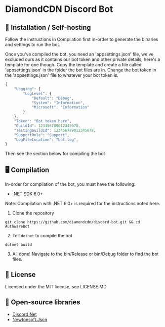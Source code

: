 # DiamondCDN Discord Bot

## 📲 Installation / Self-hosting
Follow the instructions in Compilation first in-order to generate the binaries and settings to run the bot.

Once you've compiled the bot, you need an 'appsettings.json' file, we've excluded ours as it contains our bot token and other private details, here's a template for one though. Copy the template and create a file called 'appsettings.json' in the folder the bot files are in. Change the bot token in the 'appsettings.json' file to whatever your bot token is.

```js
{
    "Logging": {
        "LogLevel": {
            "Default": "Debug",
            "System": "Information",
            "Microsoft": "Information"
        }
    },
    "Token": "Bot token here",
    "GuildId": 123456789012345678,
    "TestingGuildId": 123456789012345678,
    "SupportRole": "Support",
    "LogFileLocation": "bot.log",
}
```

Then see the section below for compiling the bot

## 🖥️ Compilation
In-order for compilation of the bot, you must have the following:

- .NET SDK 6.0+

Note: Compilation with .NET 6.0+ is required for the instructions noted here.

1. Clone the repository

```
git clone https://github.com/diamondcdn/discord-bot.git && cd AuthwareBot
```

2. Tell `dotnet` to compile the bot

```
dotnet build
```

3. All done! Navigate to the bin/Release or bin/Debug folder to find the bot files.

## 📜 License
Licensed under the MIT license, see LICENSE.MD

## 📖 Open-source libraries
- [Discord.Net](https://github.com/discord-net/Discord.Net)
- [Newtonsoft.Json](https://github.com/JamesNK/Newtonsoft.Json)
